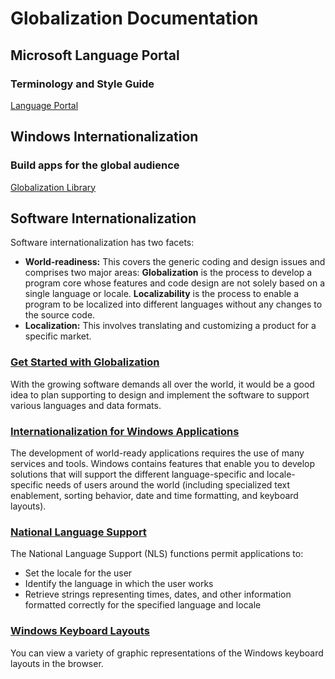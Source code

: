 # Globalization Documentation

## Microsoft Language Portal

### Terminology and Style Guide

[Language Portal](https://www.microsoft.com/Language)

## Windows Internationalization

### Build apps for the global audience

[Globalization Library](https://dev.windows.com/en-us/internationalization)

## Software Internationalization

Software internationalization has two facets:

-   **World-readiness:** This covers the generic coding and design issues and comprises two major areas: **Globalization** is the process to develop a program core whose features and code design are not solely based on a single language or locale. **Localizability** is the process to enable a program to be localized into different languages without any changes to the source code.
-   **Localization:** This involves translating and customizing a product for a specific market.


### [Get Started with Globalization](https://msdn.microsoft.com/en-us/library/mt642951)

With the growing software demands all over the world, it would be a good idea to plan supporting to design and implement the software to support various languages and data formats.

### [Internationalization for Windows Applications](https://msdn.microsoft.com/en-us/library/dd318661(vs.85).aspx)

The development of world-ready applications requires the use of many services and tools. Windows contains features that enable you to develop solutions that will support the different language-specific and locale-specific needs of users around the world (including specialized text enablement, sorting behavior, date and time formatting, and keyboard layouts).

### [National Language Support](https://msdn.microsoft.com/library/dd317708(vs.85).aspx)

The National Language Support (NLS) functions permit applications to:

-   Set the locale for the user
-   Identify the language in which the user works
-   Retrieve strings representing times, dates, and other information formatted correctly for the specified language and locale

### [Windows Keyboard Layouts](https://msdn.microsoft.com/en-us/library/mt644793)

You can view a variety of graphic representations of the Windows keyboard layouts in the browser.

